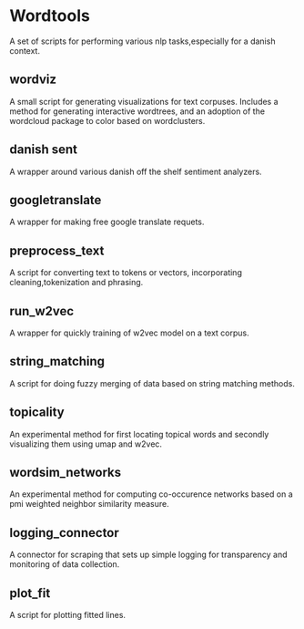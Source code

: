 # Wordtools
A set of scripts for performing various nlp tasks,especially for a danish context.
## wordviz
A small script for generating visualizations for text corpuses. Includes a method for generating interactive wordtrees, and an adoption of the wordcloud package to color based on wordclusters.
## danish sent
A wrapper around various danish off the shelf sentiment analyzers.
## googletranslate
A wrapper for making free google translate requets.
## preprocess_text
A script for converting text to tokens or vectors, incorporating cleaning,tokenization and phrasing.
## run_w2vec
A wrapper for quickly training of w2vec model on a text corpus.
## string_matching
A script for doing fuzzy merging of data based on string matching methods.
## topicality
An experimental method for first locating topical words and secondly visualizing them using umap and w2vec.
## wordsim_networks
An experimental method for computing co-occurence networks based on a pmi weighted neighbor similarity measure.
## logging_connector
A connector for scraping that sets up simple logging for transparency and monitoring of data collection.
## plot_fit
A script for plotting fitted lines.
